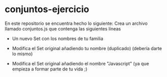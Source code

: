 # conjuntos-ejercicio
En este repositorio se encuentra hecho lo siguiente: 
Crea un archivo llamado conjuntos.js que contenga las siguientes líneas

- Un nuevo Set con los nombres de tu familia

- Modifica el Set original añadiendo tu nombre (duplicado) (debería darte lo mismo)

- Modifica el Set original añadiendo el nombre "Javascript" (ya que empieza a formar parte de tu vida ;)
